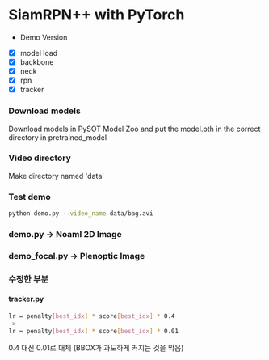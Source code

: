 # SiamRPN++ with PyTorch

- Demo Version

- [x] model load
- [x] backbone
- [x] neck
- [x] rpn
- [x] tracker

### Download models

Download models in PySOT Model Zoo and put the model.pth in the correct directory in pretrained_model

### Video directory

Make directory named 'data'

### Test demo

```bash
python demo.py --video_name data/bag.avi
```

### demo.py -> Noaml 2D Image

### demo_focal.py -> Plenoptic Image

### 수정한 부분

#### tracker.py

```bash
lr = penalty[best_idx] * score[best_idx] * 0.4
->
lr = penalty[best_idx] * score[best_idx] * 0.01
```

0.4 대신 0.01로 대체 (BBOX가 과도하게 커지는 것을 막음)
